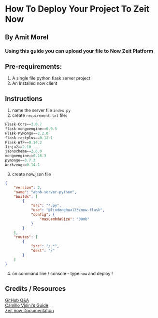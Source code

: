 # How To Deploy Your Project To Zeit Now
## By Amit Morel
### Using this guide you can upload your file to Now Zeit Platform
## Pre-requirements:
1. A single file python flask server project
1. An Installed now client

## Instructions
1. name the server file `index.py`
2. create `requirement.txt` file:
``` javascript
Flask-Cors==3.0.7
flask-mongoengine==0.9.5
Flask-PyMongo==2.2.0
flask-restplus==0.12.1
Flask-WTF==0.14.2
Jinja2==2.10
jsonschema==2.6.0
mongoengine==0.16.3
pymongo==3.7.2
Werkzeug==0.14.1
```
3. create now.json file
```json
{
    "version": 2,
    "name": "abnb-server-python",
    "builds": [
        {
            "src": "*.py",
            "use": "@liudonghua123/now-flask",
            "config": {
                "maxLambdaSize": "30mb"
            }
        }
    ],
    "routes": [
        {
            "src": "/.*",
            "dest": "/"
        }
    ]
}
```
4. on command line / console - type `now` and deploy !

## Credits / Resources
[GitHub Q&A](https://github.com/zeit/now-examples/issues/163)  
[Camillo Visini's Guide](https://camillovisini.com/barebone-serverless-flask-rest-api-on-zeit-now/)  
[Zeit now Documentation](https://zeit.co/docs/v2/deployments/official-builders/python-now-python/) 
